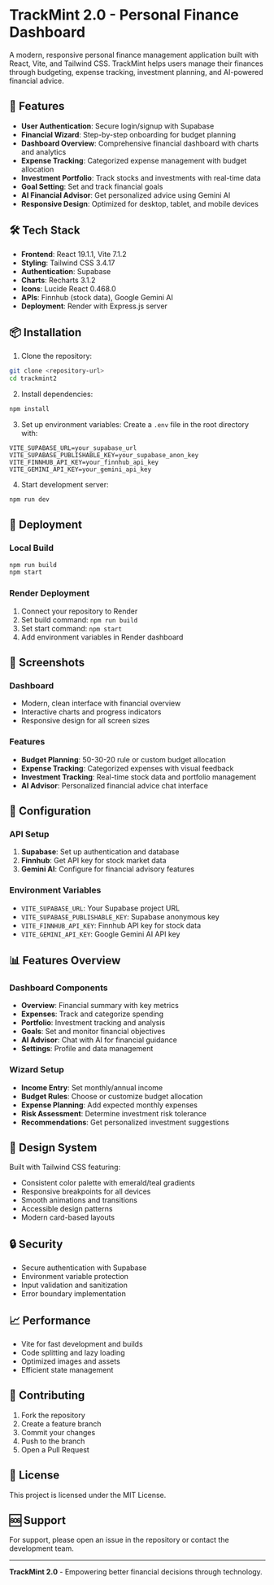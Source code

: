 # TrackMint 2.0 - Personal Finance Dashboard

A modern, responsive personal finance management application built with React, Vite, and Tailwind CSS. TrackMint helps users manage their finances through budgeting, expense tracking, investment planning, and AI-powered financial advice.

## 🚀 Features

- **User Authentication**: Secure login/signup with Supabase
- **Financial Wizard**: Step-by-step onboarding for budget planning
- **Dashboard Overview**: Comprehensive financial dashboard with charts and analytics
- **Expense Tracking**: Categorized expense management with budget allocation
- **Investment Portfolio**: Track stocks and investments with real-time data
- **Goal Setting**: Set and track financial goals
- **AI Financial Advisor**: Get personalized advice using Gemini AI
- **Responsive Design**: Optimized for desktop, tablet, and mobile devices

## 🛠️ Tech Stack

- **Frontend**: React 19.1.1, Vite 7.1.2
- **Styling**: Tailwind CSS 3.4.17
- **Authentication**: Supabase
- **Charts**: Recharts 3.1.2
- **Icons**: Lucide React 0.468.0
- **APIs**: Finnhub (stock data), Google Gemini AI
- **Deployment**: Render with Express.js server

## 📦 Installation

1. Clone the repository:
```bash
git clone <repository-url>
cd trackmint2
```

2. Install dependencies:
```bash
npm install
```

3. Set up environment variables:
Create a `.env` file in the root directory with:
```env
VITE_SUPABASE_URL=your_supabase_url
VITE_SUPABASE_PUBLISHABLE_KEY=your_supabase_anon_key
VITE_FINNHUB_API_KEY=your_finnhub_api_key
VITE_GEMINI_API_KEY=your_gemini_api_key
```

4. Start development server:
```bash
npm run dev
```

## 🚀 Deployment

### Local Build
```bash
npm run build
npm start
```

### Render Deployment
1. Connect your repository to Render
2. Set build command: `npm run build`
3. Set start command: `npm start`
4. Add environment variables in Render dashboard

## 📱 Screenshots

### Dashboard
- Modern, clean interface with financial overview
- Interactive charts and progress indicators
- Responsive design for all screen sizes

### Features
- **Budget Planning**: 50-30-20 rule or custom budget allocation
- **Expense Tracking**: Categorized expenses with visual feedback
- **Investment Tracking**: Real-time stock data and portfolio management
- **AI Advisor**: Personalized financial advice chat interface

## 🔧 Configuration

### API Setup
1. **Supabase**: Set up authentication and database
2. **Finnhub**: Get API key for stock market data
3. **Gemini AI**: Configure for financial advisory features

### Environment Variables
- `VITE_SUPABASE_URL`: Your Supabase project URL
- `VITE_SUPABASE_PUBLISHABLE_KEY`: Supabase anonymous key
- `VITE_FINNHUB_API_KEY`: Finnhub API key for stock data
- `VITE_GEMINI_API_KEY`: Google Gemini AI API key

## 📊 Features Overview

### Dashboard Components
- **Overview**: Financial summary with key metrics
- **Expenses**: Track and categorize spending
- **Portfolio**: Investment tracking and analysis
- **Goals**: Set and monitor financial objectives
- **AI Advisor**: Chat with AI for financial guidance
- **Settings**: Profile and data management

### Wizard Setup
- **Income Entry**: Set monthly/annual income
- **Budget Rules**: Choose or customize budget allocation
- **Expense Planning**: Add expected monthly expenses
- **Risk Assessment**: Determine investment risk tolerance
- **Recommendations**: Get personalized investment suggestions

## 🎨 Design System

Built with Tailwind CSS featuring:
- Consistent color palette with emerald/teal gradients
- Responsive breakpoints for all devices
- Smooth animations and transitions
- Accessible design patterns
- Modern card-based layouts

## 🔒 Security

- Secure authentication with Supabase
- Environment variable protection
- Input validation and sanitization
- Error boundary implementation

## 📈 Performance

- Vite for fast development and builds
- Code splitting and lazy loading
- Optimized images and assets
- Efficient state management

## 🤝 Contributing

1. Fork the repository
2. Create a feature branch
3. Commit your changes
4. Push to the branch
5. Open a Pull Request

## 📄 License

This project is licensed under the MIT License.

## 🆘 Support

For support, please open an issue in the repository or contact the development team.

---

**TrackMint 2.0** - Empowering better financial decisions through technology.

